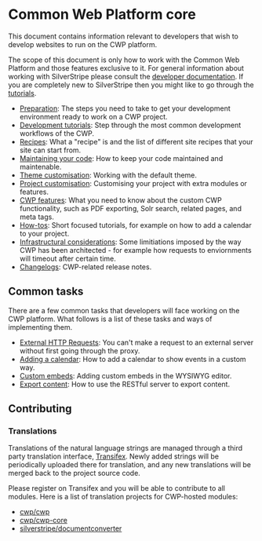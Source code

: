 # Common Web Platform core

This document contains information relevant to developers that wish to develop websites to run on the CWP platform.

The scope of this document is only how to work with the Common Web Platform and those features exclusive to it. For
general information about working with SilverStripe please consult the
[developer documentation](http://doc.silverstripe.org/). If you are completely new to SilverStripe then you might like
to go through the [tutorials](http://doc.silverstripe.org/framework/en/tutorials).

 * [Preparation](preparation-of-the-developer-environment): The steps you need to take to get your development
 environment ready to work on a CWP project.
 * [Development tutorials](development-tutorials): Step through the most common development workflows of the CWP.
 * [Recipes](recipes): What a "recipe" is and the list of different site recipes that your site can start from.
 * [Maintaining your code](maintaining-your-code): How to keep your code maintained and maintenable.
 * [Theme customisation](customising-the-default-theme): Working with the default theme.
 * [Project customisation](customising-the-default-functionality): Customising your project with extra modules or
 features.
 * [CWP features](cwp-features): What you need to know about the custom CWP functionality, such as PDF
exporting, Solr search, related pages, and meta tags.
 * [How-tos](how-tos): Short focused tutorials, for example on how to add a calendar to your project.
 * [Infrastructural considerations](infrastructural-considerations): Some limitiations imposed by the way CWP has been
architected - for example how requests to enviornments will timeout after certain time.
 * [Changelogs](changelogs): CWP-related release notes.

## Common tasks

There are a few common tasks that developers will face working on the CWP platform. What follows is a list of these
tasks and ways of implementing them.

 * [External HTTP Requests](how-tos/external_http_requests_with_proxy): You can't make a request to an external server
 without first going through the proxy.
 * [Adding a calendar](how-tos/adding-a-calendar): How to add a calendar to show events in a custom way.
 * [Custom embeds](how-tos/custom_embeds-in-the-WYSIWYG-editor): Adding custom embeds in the WYSIWYG editor.
 * [Export content](how-tos/exporting_content): How to use the RESTful server to export content.

## Contributing

### Translations

Translations of the natural language strings are managed through a third party translation interface,
[Transifex](http://transifex.com). Newly added strings will be periodically uploaded there for translation, and any new
translations will be merged back to the project source code.

Please register on Transifex and you will be able to contribute to all modules. Here is a list of translation projects
for CWP-hosted modules:

* [cwp/cwp](https://www.transifex.com/projects/p/silverstripe-cwp/)
* [cwp/cwp-core](https://www.transifex.com/projects/p/silverstripe-cwp-core/)
* [silverstripe/documentconverter](https://www.transifex.com/projects/p/silverstripe-documentconverter/)
